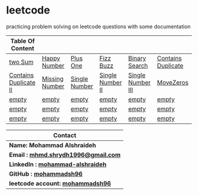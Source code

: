 # leetcode
practicing problem solving on leetcode questions with some documentation 




| Table Of Content |  |  |  |  |  |
| -------- | -------- | -------- | -------- | -------- | -------- |
| [two Sum](./twoSum/twoSum.md)   | [Happy Number](./HappyNumber/happyNumber.md)  | [Plus One](./PlusOne/plusOne.md)  |[Fizz Buzz](./FizzBuzz/fizzBuzz.md)  | [Binary Search](./BinarySearch/binarySearch.md)   | [Contains Duplicate](./ContainsDuplicate/ContainsDuplicate.md)   |
| [Contains Duplicate II](./ContainsDuplicateII/ContainsDuplicateII.md) |  [Missing Number](./MissingNumber/missingNumber.md) | [Single Number](./SingleNumber/singleNumber.md)   | [Single Number II](./SingleNumberII/singleNumberII.md)  | [Single Number III](./SingleNumberIII/singleNumberIII.md)  |[MoveZeros](./MoveZeros/MoveZeros.md)  |
| [empty]() | [empty]() | [empty]() | [empty]() | [empty]() | [empty]() |
| [empty]() | [empty]() | [empty]() | [empty]() | [empty]() | [empty]() |
| [empty]() | [empty]() | [empty]() | [empty]() | [empty]() | [empty]() |


| Contact |
| --- |
|**Name: Mohammad Alshraideh**|
|**Email : mhmd.shrydh1996@gmail.com**|
|**LinkedIn : [mohammad-alshraideh](https://www.linkedin.com/in/mohammad-alshraideh/)**|
|**GitHub : [mohammadsh96](https://github.com/mohammadsh96)**|
|**leetcode account: [mohammadsh96](https://leetcode.com/mohammadsh96/)**|

